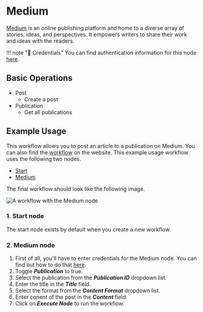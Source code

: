 # Medium

[Medium](https://www.medium.com/) is an online publishing platform and home to a diverse array of stories, ideas, and perspectives. It empowers writers to share their work and ideas with the readers.

!!! note "🔑 Credentials"
    You can find authentication information for this node [here](/workflow/integrations/credentials/medium/).


## Basic Operations

* Post
    * Create a post
* Publication
    * Get all publications


## Example Usage

This workflow allows you to post an article to a publication on Medium. You can also find the [workflow](https://n8n.io/workflows/594) on the website. This example usage workflow uses the following two nodes.

- [Start](/workflow/integrations/core-nodes/workflow-nodes-base.start/)
- [Medium]()

The final workflow should look like the following image.

![A workflow with the Medium node](/_images/integrations/nodes/medium/workflow.png)

### 1. Start node

The start node exists by default when you create a new workflow.

### 2. Medium node

1. First of all, you'll have to enter credentials for the Medium node. You can find out how to do that [here](/workflow/integrations/credentials/medium/).
2. Toggle ***Publication*** to true.
3. Select the publication from the ***Publication ID*** dropdown list.
4. Enter the title in the ***Title*** field.
5. Select the format from the ***Content Format*** dropdown list.
6. Enter conent of the post in the ***Content*** field.
7. Click on ***Execute Node*** to run the workflow.




